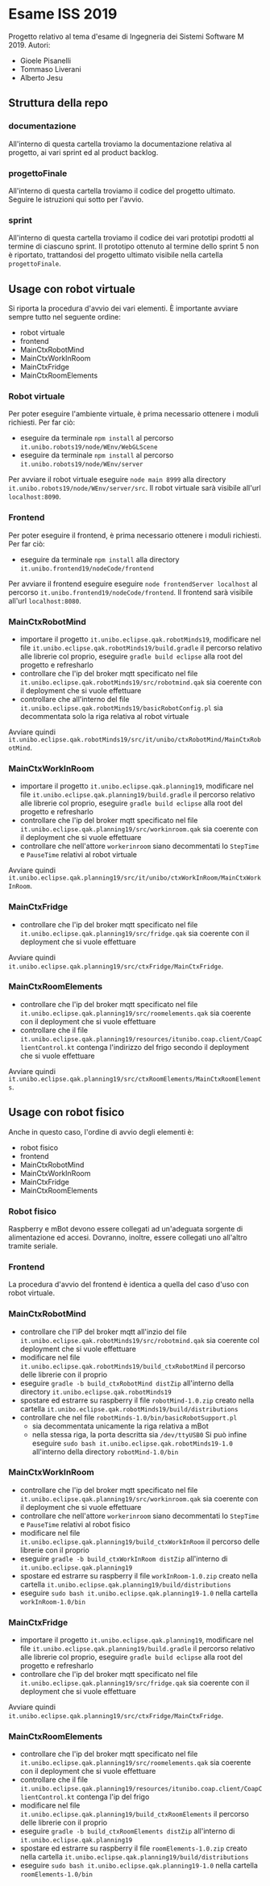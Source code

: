 # Esame ISS 2019 #
Progetto relativo al tema d'esame di Ingegneria dei Sistemi Software M 2019.
Autori:
* Gioele Pisanelli
* Tommaso Liverani
* Alberto Jesu

## Struttura della repo ##
### documentazione ###
All'interno di questa cartella troviamo la documentazione relativa al progetto, ai vari sprint ed al product backlog.
### progettoFinale ###
All'interno di questa cartella troviamo il codice del progetto ultimato. Seguire le istruzioni qui sotto per l'avvio.
### sprint ###
All'interno di questa cartella troviamo il codice dei vari prototipi prodotti al termine di ciascuno sprint. Il prototipo ottenuto al termine dello sprint 5 non è riportato, trattandosi del progetto ultimato visibile nella cartella `progettoFinale`.

## Usage con robot virtuale ##
Si riporta la procedura d'avvio dei vari elementi. È importante avviare sempre tutto nel seguente ordine:
* robot virtuale
* frontend
* MainCtxRobotMind
* MainCtxWorkInRoom
* MainCtxFridge
* MainCtxRoomElements
### Robot virtuale ###
Per poter eseguire l'ambiente virtuale, è prima necessario ottenere i moduli richiesti. Per far ciò:
* eseguire da terminale `npm install` al percorso `it.unibo.robots19/node/WEnv/WebGLScene`
* eseguire da terminale `npm install` al percorso `it.unibo.robots19/node/WEnv/server`

Per avviare il robot virtuale eseguire `node main 8999` alla directory `it.unibo.robots19/node/WEnv/server/src`. Il robot virtuale sarà visibile all'url `localhost:8090`.
### Frontend ###
Per poter eseguire il frontend, è prima necessario ottenere i moduli richiesti. Per far ciò:
* eseguire da terminale `npm install` alla directory `it.unibo.frontend19/nodeCode/frontend`

Per avviare il frontend eseguire eseguire `node frontendServer localhost` al percorso `it.unibo.frontend19/nodeCode/frontend`. Il frontend sarà visibile all'url `localhost:8080`.
### MainCtxRobotMind ###
* importare il progetto `it.unibo.eclipse.qak.robotMinds19`, modificare nel file `it.unibo.eclipse.qak.robotMinds19/build.gradle` il percorso relativo alle librerie col proprio, eseguire `gradle build eclipse` alla root del progetto e refresharlo
* controllare che l'ip del broker mqtt specificato nel file `it.unibo.eclipse.qak.robotMinds19/src/robotmind.qak` sia coerente con il deployment che si vuole effettuare
* controllare che all'interno del file `it.unibo.eclipse.qak.robotMinds19/basicRobotConfig.pl` sia decommentata solo la riga relativa al robot virtuale

Avviare quindi `it.unibo.eclipse.qak.robotMinds19/src/it/unibo/ctxRobotMind/MainCtxRobotMind`.
### MainCtxWorkInRoom ###
* importare il progetto `it.unibo.eclipse.qak.planning19`, modificare nel file `it.unibo.eclipse.qak.planning19/build.gradle` il percorso relativo alle librerie col proprio, eseguire `gradle build eclipse` alla root del progetto e refresharlo
* controllare che l'ip del broker mqtt specificato nel file `it.unibo.eclipse.qak.planning19/src/workinroom.qak` sia coerente con il deployment che si vuole effettuare
* controllare che nell'attore `workerinroom` siano decommentati lo `StepTime` e `PauseTime` relativi al robot virtuale

Avviare quindi `it.unibo.eclipse.qak.planning19/src/it/unibo/ctxWorkInRoom/MainCtxWorkInRoom`.
### MainCtxFridge ###
* controllare che l'ip del broker mqtt specificato nel file `it.unibo.eclipse.qak.planning19/src/fridge.qak` sia coerente con il deployment che si vuole effettuare

Avviare quindi `it.unibo.eclipse.qak.planning19/src/ctxFridge/MainCtxFridge`.
### MainCtxRoomElements ###
* controllare che l'ip del broker mqtt specificato nel file `it.unibo.eclipse.qak.planning19/src/roomelements.qak` sia coerente con il deployment che si vuole effettuare
* controllare che il file `it.unibo.eclipse.qak.planning19/resources/itunibo.coap.client/CoapClientControl.kt` contenga l'indirizzo del frigo secondo il deployment che si vuole effettuare

Avviare quindi `it.unibo.eclipse.qak.planning19/src/ctxRoomElements/MainCtxRoomElements`.

## Usage con robot fisico ##
Anche in questo caso, l'ordine di avvio degli elementi è:
* robot fisico
* frontend
* MainCtxRobotMind
* MainCtxWorkInRoom
* MainCtxFridge
* MainCtxRoomElements
### Robot fisico ###
Raspberry e mBot devono essere collegati ad un'adeguata sorgente di alimentazione ed accesi. Dovranno, inoltre, essere collegati uno all'altro tramite seriale.
### Frontend ###
La procedura d'avvio del frontend è identica a quella del caso d'uso con robot virtuale.
### MainCtxRobotMind ###
* controllare che l'IP del broker mqtt all'inzio del file `it.unibo.eclipse.qak.robotMinds19/src/robotmind.qak` sia coerente col deployment che si vuole effettuare
* modificare nel file `it.unibo.eclipse.qak.robotMinds19/build_ctxRobotMind` il percorso delle librerie con il proprio
* eseguire `gradle -b build_ctxRobotMind distZip` all'interno della directory `it.unibo.eclipse.qak.robotMinds19`
* spostare ed estrarre su raspberry il file `robotMind-1.0.zip` creato nella cartella `it.unibo.eclipse.qak.robotMinds19/build/distributions`
* controllare che nel file `robotMinds-1.0/bin/basicRobotSupport.pl`
  * sia decommentata unicamente la riga relativa a mBot
  * nella stessa riga, la porta descritta sia `/dev/ttyUSB0`
Si può infine eseguire `sudo bash it.unibo.eclipse.qak.robotMinds19-1.0` all'interno della directory `robotMind-1.0/bin`
### MainCtxWorkInRoom ###
* controllare che l'ip del broker mqtt specificato nel file `it.unibo.eclipse.qak.planning19/src/workinroom.qak` sia coerente con il deployment che si vuole effettuare
* controllare che nell'attore `workerinroom` siano decommentati lo `StepTime` e `PauseTime` relativi al robot fisico
* modificare nel file `it.unibo.eclipse.qak.planning19/build_ctxWorkInRoom` il percorso delle librerie con il proprio
* eseguire `gradle -b build_ctxWorkInRoom distZip` all'interno di `it.unibo.eclipse.qak.planning19`
* spostare ed estrarre su raspberry il file `workInRoom-1.0.zip` creato nella cartella `it.unibo.eclipse.qak.planning19/build/distributions`
* eseguire `sudo bash it.unibo.eclipse.qak.planning19-1.0` nella cartella `workInRoom-1.0/bin`
### MainCtxFridge ###
* importare il progetto `it.unibo.eclipse.qak.planning19`, modificare nel file `it.unibo.eclipse.qak.planning19/build.gradle` il percorso relativo alle librerie col proprio, eseguire `gradle build eclipse` alla root del progetto e refresharlo
* controllare che l'ip del broker mqtt specificato nel file `it.unibo.eclipse.qak.planning19/src/fridge.qak` sia coerente con il deployment che si vuole effettuare

Avviare quindi `it.unibo.eclipse.qak.planning19/src/ctxFridge/MainCtxFridge`.
### MainCtxRoomElements ###
* controllare che l'ip del broker mqtt specificato nel file `it.unibo.eclipse.qak.planning19/src/roomelements.qak` sia coerente con il deployment che si vuole effettuare
* controllare che il file `it.unibo.eclipse.qak.planning19/resources/itunibo.coap.client/CoapClientControl.kt` contenga l'ip del frigo
* modificare nel file `it.unibo.eclipse.qak.planning19/build_ctxRoomElements` il percorso delle librerie con il proprio
* eseguire `gradle -b build_ctxRoomElements distZip` all'interno di `it.unibo.eclipse.qak.planning19`
* spostare ed estrarre su raspberry il file `roomElements-1.0.zip` creato nella cartella `it.unibo.eclipse.qak.planning19/build/distributions`
* eseguire `sudo bash it.unibo.eclipse.qak.planning19-1.0` nella cartella `roomElements-1.0/bin`
